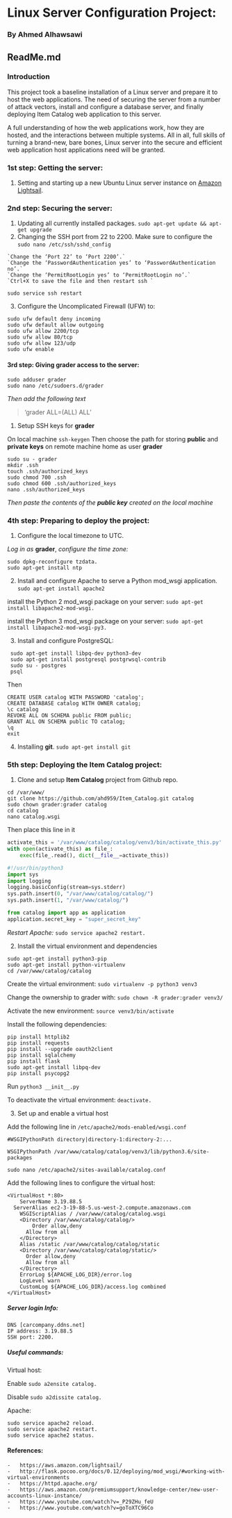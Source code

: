 
# Linux Server Configuration Project: 
### By Ahmed Alhawsawi
## ReadMe.md 

### Introduction
This project took a baseline installation of a Linux server and prepare it to host the web applications. The need of securing the server from a number of attack vectors, install and configure a database server, and finally deploying Item Catalog web application to this server.

A full understanding of how the web applications work, how they are hosted, and the interactions between multiple systems. All in all, full skills of turning a brand-new, bare bones, Linux server into the secure and efficient web application host applications need will be granted.

### 1st step: Getting the server:
1.	Setting and starting up a new Ubuntu Linux server instance on [Amazon Lightsail](https://aws.amazon.com/lightsail). 
### 2nd step: Securing the server:
1.	Updating all currently installed packages. 
`
sudo apt-get update && apt-get upgrade
`
2.	Changing the SSH port from 22 to 2200. Make sure to configure the 
`
sudo nano /etc/ssh/sshd_config
`

```
`Change the ‘Port 22’ to ‘Port 2200’.`
`Change the ‘PasswordAuthentication yes’ to ‘PasswordAuthentication no’.`
`Change the ‘PermitRootLogin yes’ to ‘PermitRootLogin no’.`
`Ctrl+X to save the file and then restart ssh `
```

`
 sudo service ssh restart
`

3. Configure the Uncomplicated Firewall (UFW) to:
```
sudo ufw default deny incoming
sudo ufw default allow outgoing
sudo ufw allow 2200/tcp
sudo ufw allow 80/tcp
sudo ufw allow 123/udp
sudo ufw enable
```

#### 3rd step: Giving grader access to the server:
```
sudo adduser grader
sudo nano /etc/sudoers.d/grader 
```
_Then add the following text_
>‘grader ALL=(ALL) ALL’
1.	Setup SSH keys for **grader**

On local machine `ssh-keygen` Then choose the path for storing **public** and **private keys** on remote machine home as user **grader**
```
sudo su - grader
mkdir .ssh
touch .ssh/authorized_keys 
sudo chmod 700 .ssh
sudo chmod 600 .ssh/authorized_keys 
nano .ssh/authorized_keys 
```
_Then paste the contents of the **public key** created on the local machine_
### 4th step: Preparing to deploy the project:
1.	Configure the local timezone to UTC.

_Log in as_ **grader**, _configure the time zone:_
```
sudo dpkg-reconfigure tzdata.
sudo apt-get install ntp
```

2.	Install and configure Apache to serve a Python mod_wsgi application.
`
sudo apt-get install apache2
`

install the Python 2 mod_wsgi package on your server: 
`
sudo apt-get install libapache2-mod-wsgi.
`

install the Python 3 mod_wsgi package on your server: 
`
sudo apt-get install libapache2-mod-wsgi-py3.
`

3.	Install and configure PostgreSQL:
```
 sudo apt-get install libpq-dev python3-dev
 sudo apt-get install postgresql postgrwsql-contrib
 sudo su - postgres
 psql
```
Then
```
CREATE USER catalog WITH PASSWORD 'catalog';
CREATE DATABASE catalog WITH OWNER catalog;
\c catalog
REVOKE ALL ON SCHEMA public FROM public;
GRANT ALL ON SCHEMA public TO catalog;
\q
exit
```
4.	Installing **git**.
`
sudo apt-get install git
`

### 5th step: Deploying the Item Catalog project:
1.	Clone and setup **Item Catalog** project from Github repo.
```
cd /var/www/
git clone https://github.com/ahd959/Item_Catalog.git catalog
sudo chown grader:grader catalog
cd catalog
nano catalog.wsgi
```
Then place this line in it 
```python
activate_this = '/var/www/catalog/catalog/venv3/bin/activate_this.py'
with open(activate_this) as file_:
    exec(file_.read(), dict(__file__=activate_this))

#!/usr/bin/python3
import sys
import logging
logging.basicConfig(stream=sys.stderr)
sys.path.insert(0, "/var/www/catalog/catalog/")
sys.path.insert(1, "/var/www/catalog/")

from catalog import app as application
application.secret_key = "super_secret_key"
```
_Restart Apache:_
`
sudo service apache2 restart.
`

2.	Install the virtual environment and dependencies
```
sudo apt-get install python3-pip
sudo apt-get install python-virtualenv
cd /var/www/catalog/catalog
```
Create the virtual environment: 
`
sudo virtualenv -p python3 venv3
`

Change the ownership to grader with: 
`
sudo chown -R grader:grader venv3/
`

Activate the new environment:  `
source venv3/bin/activate
`

Install the following dependencies:
```
pip install httplib2
pip install requests
pip install --upgrade oauth2client
pip install sqlalchemy
pip install flask
sudo apt-get install libpq-dev
pip install psycopg2
```
Run
`
python3 __init__.py 
`

To deactivate the virtual environment: 
`
deactivate.
`

3.	Set up and enable a virtual host

Add the following line in
`
 /etc/apache2/mods-enabled/wsgi.conf 
`
```
#WSGIPythonPath directory|directory-1:directory-2:...

WSGIPythonPath /var/www/catalog/catalog/venv3/lib/python3.6/site-packages
```
`
sudo nano /etc/apache2/sites-available/catalog.conf 
`

   Add the following lines to configure the virtual host:
   
```
<VirtualHost *:80>
    ServerName 3.19.88.5
  ServerAlias ec2-3-19-88-5.us-west-2.compute.amazonaws.com
    WSGIScriptAlias / /var/www/catalog/catalog.wsgi
    <Directory /var/www/catalog/catalog/>
    	Order allow,deny
  	  Allow from all
    </Directory>
    Alias /static /var/www/catalog/catalog/static
    <Directory /var/www/catalog/catalog/static/>
  	  Order allow,deny
  	  Allow from all
    </Directory>
    ErrorLog ${APACHE_LOG_DIR}/error.log
    LogLevel warn
    CustomLog ${APACHE_LOG_DIR}/access.log combined
</VirtualHost>
```
##### Server login Info:
```
DNS [carcompany.ddns.net]
IP address: 3.19.88.5
SSH port: 2200.
```
##### Useful commands: 

Virtual host:

Enable
`
sudo a2ensite catalog.
`

Disable
`
sudo a2dissite catalog.
`

Apache:
```
sudo service apache2 reload.
sudo service apache2 restart. 
sudo service apache2 status.
```

#### References:
```
-	https://aws.amazon.com/lightsail/
-	http://flask.pocoo.org/docs/0.12/deploying/mod_wsgi/#working-with-virtual-environments
-	https://httpd.apache.org/
-	https://aws.amazon.com/premiumsupport/knowledge-center/new-user-accounts-linux-instance/
-	https://www.youtube.com/watch?v=_P29ZHu_feU
-	https://www.youtube.com/watch?v=goToXTC96Co
```
